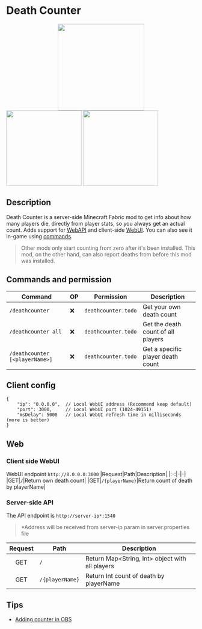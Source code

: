 # Death Counter
<a title="Fabric Language Kotlin" href="https://minecraft.curseforge.com/projects/fabric-language-kotlin" target="_blank" rel="noopener noreferrer"><img style="display: block; margin-left: auto; margin-right: auto;" src="https://i.imgur.com/c1DH9VL.png" alt="" width="230" /></a>
<img src="https://i.imgur.com/iaETp3c.png" alt="" width="200" >
<img src="https://i.imgur.com/Ol1Tcf8.png" alt="" width="200" >

## Description
Death Counter is a server-side Minecraft Fabric mod to get info about how many players die, directly from player stats, so you always get an actual count. 
Adds support for [WebAPI](https://github.com/syorito-hatsuki/death-counter#server-side-api) and client-side [WebUI](https://github.com/syorito-hatsuki/death-counter#client-side-webui). You can also see it in-game using [commands](https://github.com/syorito-hatsuki/death-counter#commands-and-permission).
> Other mods only start counting from zero after it's been installed. This mod, on the other hand, can also report deaths from before this mod was installed.

## Commands and permission
|            Command           |OP|Permission|              Description           |
|------------------------------|----|----------|------------------------------------|
|`/deathcounter`|❌|`deathcounter.todo`|Get your own death count|
|`/deathcounter all`|❌|`deathcounter.todo`|Get the death count of all players|
|`/deathcounter [<playerName>]`|❌|`deathcounter.todo`|Get a specific player death count|

## Client config
```json5
{
    "ip": "0.0.0.0",  // Local WebUI address (Recommend keep default)
    "port": 3000,     // Local WebUI port (1024-49151)
    "msDelay": 5000   // Local WebUI refresh time in milliseconds (more is better)
}
```

## Web
### Client side WebUI
WebUI endpoint `http://0.0.0.0:3000`
|Request|Path|Description|
|:-:|-|-|
|GET|`/`|Return own death count|
|GET|`/{playerName}`|Return count of death by playerName|

### Server-side API
The API endpoint is `http://server-ip*:1540`
> *Address will be received from server-ip param in server.properties file

|Request|Path|Description|
|:-:|-|-|
|GET|`/`|Return Map<String, Int> object with all players|
|GET|`/{playerName}`|Return Int count of death by playerName|

## Tips
* [Adding counter in OBS](https://github.com/syorito-hatsuki/death-counter/blob/master/obs-integration.md)
